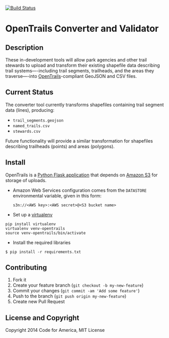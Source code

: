 [![Build Status](https://travis-ci.org/codeforamerica/OpenTrails.png)](https://travis-ci.org/codeforamerica/OpenTrails)

OpenTrails Converter and Validator
=====

Description
-----------

These in-development tools will allow park agencies and other trail stewards to upload and transform their existing shapefile data describing trail systems—-including trail segments, trailheads, and the areas they traverse—-into [OpenTrails](http://codeforamerica.org/specifications/trails)-compliant GeoJSON and CSV files.

Current Status
--------------

The converter tool currently transforms shapefiles containing trail segment data (lines), producing:
* `trail_segments.geojson`
* `named_trails.csv`
* `stewards.csv`

Future functionality will provide a similar transformation for shapefiles describing trailheads (points) and areas (polygons).


Install
-------

OpenTrails is a [Python Flask application](https://github.com/codeforamerica/howto/blob/master/Python-Virtualenv.md) that depends on [Amazon S3](http://aws.amazon.com/s3/) for storage of uploads.

* Amazon Web Services configuration comes from the `DATASTORE` environmental
variable, given in this form:

    `s3n://<AWS key>:<AWS secret>@<S3 bucket name>`

* Set up a [virtualenv](https://pypi.python.org/pypi/virtualenv)

```
pip install virtualenv
virtualenv venv-opentrails
source venv-opentrails/bin/activate
```

* Install the required libraries

```
$ pip install -r requirements.txt
```



Contributing
------------

1. Fork it
2. Create your feature branch (`git checkout -b my-new-feature`)
3. Commit your changes (`git commit -am 'Add some feature'`)
4. Push to the branch (`git push origin my-new-feature`)
5. Create new Pull Request


License and Copyright
---------------------

Copyright 2014 Code for America, MIT License
